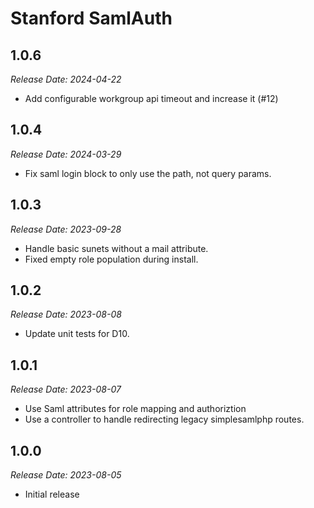 # Stanford SamlAuth

1.0.6
--------------------------------------------------------------------------------
_Release Date: 2024-04-22_

- Add configurable workgroup api timeout and increase it (#12)


1.0.4
--------------------------------------------------------------------------------
_Release Date: 2024-03-29_

- Fix saml login block to only use the path, not query params.

1.0.3
--------------------------------------------------------------------------------
_Release Date: 2023-09-28_

- Handle basic sunets without a mail attribute.
- Fixed empty role population during install.

1.0.2
--------------------------------------------------------------------------------
_Release Date: 2023-08-08_

- Update unit tests for D10.

1.0.1
--------------------------------------------------------------------------------
_Release Date: 2023-08-07_

- Use Saml attributes for role mapping and authoriztion
- Use a controller to handle redirecting legacy simplesamlphp routes.

1.0.0
--------------------------------------------------------------------------------
_Release Date: 2023-08-05_

- Initial release
